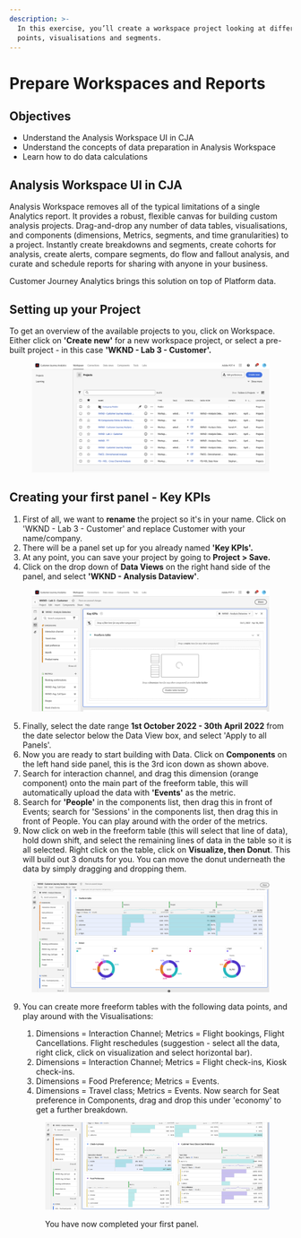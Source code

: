 ```yaml
---
description: >-
  In this exercise, you’ll create a workspace project looking at different data
  points, visualisations and segments.
---
```


# Prepare Workspaces and Reports

## Objectives

* Understand the Analysis Workspace UI in CJA
* Understand the concepts of data preparation in Analysis Workspace
* Learn how to do data calculations

## Analysis Workspace UI in CJA

Analysis Workspace removes all of the typical limitations of a single Analytics report. It provides a robust, flexible canvas for building custom analysis projects. Drag-and-drop any number of data tables, visualisations, and components (dimensions, Metrics, segments, and time granularities) to a project. Instantly create breakdowns and segments, create cohorts for analysis, create alerts, compare segments, do flow and fallout analysis, and curate and schedule reports for sharing with anyone in your business.

Customer Journey Analytics brings this solution on top of Platform data.&#x20;

## Setting up your Project&#x20;

To get an overview of the available projects to you, click on Workspace. Either click on **'Create new'** for a new workspace project, or select a pre-built project - in this case **'WKND - Lab 3 - Customer'.**

<figure><img src="../.gitbook/assets/Screenshot 2023-04-26 at 07.37.02.png" alt=""><figcaption></figcaption></figure>

## Creating your first panel - Key KPIs

1. First of all, we want to **rename** the project so it's in your name. Click on 'WKND - Lab 3 - Customer' and replace Customer with your name/company. &#x20;
2. There will be a panel set up for you already named **'Key KPIs'.**
3. At any point, you can save your project by going to **Project > Save.**
4. Click on the drop down of **Data Views** on the right hand side of the panel, and select **'WKND - Analysis Dataview'**.

<figure><img src="../.gitbook/assets/Screenshot 2023-04-26 at 08.39.18.png" alt=""><figcaption></figcaption></figure>

5. Finally, select the date range **1st October 2022 - 30th April 2022** from the date selector below the Data View box, and select 'Apply to all Panels'.
6. Now you are ready to start building with Data. Click on **Components** on the left hand side panel, this is the 3rd icon down as shown above.
7. Search for interaction channel, and drag this dimension (orange component) onto the main part of the freeform table, this will automatically upload the data with **'Events'** as the metric.
8. Search for **'People'** in the components list, then drag this in front of Events; search for 'Sessions' in the components list, then drag this in front of People. You can play around with the order of the metrics.
9. Now click on web in the freeform table (this will select that line of data), hold down shift, and select the remaining lines of data in the table so it is all selected. Right click on the table, click on **Visualize, then Donut**. This will build out 3 donuts for you. You can move the donut underneath the data by simply dragging and dropping them.&#x20;

<figure><img src="../.gitbook/assets/Screenshot 2023-04-18 at 15.43.33.png" alt=""><figcaption></figcaption></figure>

9.  You can create more freeform tables with the following data points, and play around with the Visualisations:

    1. Dimensions = Interaction Channel; Metrics = Flight bookings, Flight Cancellations. Flight reschedules (suggestion - select all the data, right click, click on visualization and select horizontal bar).
    2. Dimensions = Interaction Channel; Metrics = Flight check-ins, Kiosk check-ins.
    3. Dimensions = Food Preference; Metrics = Events.
    4. Dimensions = Travel class; Metrics = Events. Now search for Seat preference in Components, drag and drop this under 'economy' to get a further breakdown.



    <figure><img src="../.gitbook/assets/Screenshot 2023-04-18 at 15.58.47.png" alt=""><figcaption><p>You have now completed your first panel.</p></figcaption></figure>

##

